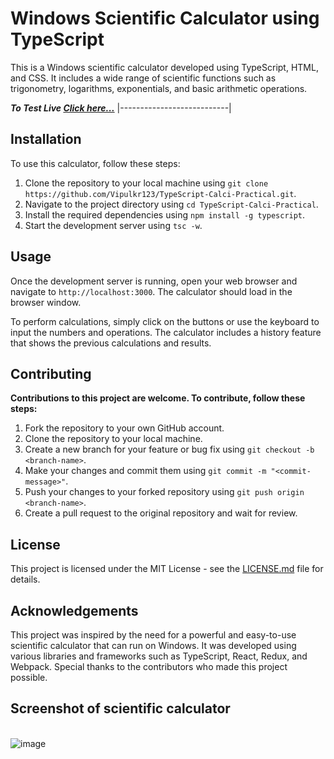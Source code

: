 # Windows Scientific Calculator using TypeScript

This is a Windows scientific calculator developed using TypeScript, HTML, and CSS. It includes a wide range of scientific functions such as trigonometry, logarithms, exponentials, and basic arithmetic operations.

 ***To Test Live [Click here...](https://vipulkr123.github.io/TypeScript-Calci-Practical/)***
 |---------------------------|
 

## Installation

To use this calculator, follow these steps:

1. Clone the repository to your local machine using `git clone https://github.com/Vipulkr123/TypeScript-Calci-Practical.git`.
2. Navigate to the project directory using `cd TypeScript-Calci-Practical`.
3. Install the required dependencies using `npm install -g typescript`.
4. Start the development server using `tsc -w`.

## Usage

Once the development server is running, open your web browser and navigate to `http://localhost:3000`. The calculator should load in the browser window.

To perform calculations, simply click on the buttons or use the keyboard to input the numbers and operations. The calculator includes a history feature that shows the previous calculations and results.

## Contributing

**Contributions to this project are welcome. To contribute, follow these steps:**

1. Fork the repository to your own GitHub account.
2. Clone the repository to your local machine.
3. Create a new branch for your feature or bug fix using `git checkout -b <branch-name>`.
4. Make your changes and commit them using `git commit -m "<commit-message>"`.
5. Push your changes to your forked repository using `git push origin <branch-name>`.
6. Create a pull request to the original repository and wait for review.

## License

This project is licensed under the MIT License - see the [LICENSE.md](LICENSE.md) file for details.

## Acknowledgements

This project was inspired by the need for a powerful and easy-to-use scientific calculator that can run on Windows. It was developed using various libraries and frameworks such as TypeScript, React, Redux, and Webpack. Special thanks to the contributors who made this project possible.

## Screenshot of scientific calculator

<br>![image](https://user-images.githubusercontent.com/125361611/229029710-8f14cfcc-1e6a-4fc6-ac4f-93d1597dac28.png)




